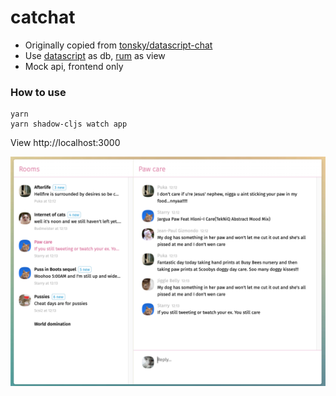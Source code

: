 # catchat

- Originally copied from [tonsky/datascript-chat]
- Use [datascript] as db, [rum] as view
- Mock api, frontend only


[tonsky/datascript-chat]:https://github.com/tonsky/datascript-chat
[posh]:https://github.com/denistakeda/posh
[datascript]:https://github.com/tonsky/datascript
[rum]:https://github.com/tonsky/rum


### How to use
```
yarn
yarn shadow-cljs watch app
```

View http://localhost:3000

<img src="https://github.com/itarck/fancoil-example/blob/main/catchat/ScreenShot.png" width="600">
